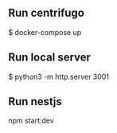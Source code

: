 ## Run centrifugo
$ docker-compose up


## Run local server
$ python3 -m http.server 3001 

## Run nestjs
npm start:dev